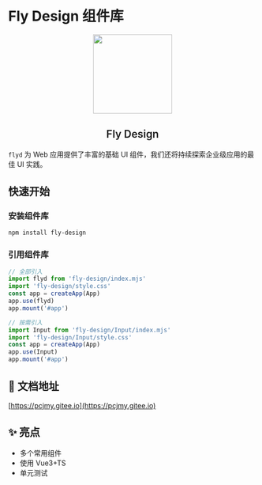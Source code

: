 # Fly Design 组件库

<p align="center">
  <img height="160px" src="https://img1.imgtp.com/2023/02/12/dlyJ6rh9.ico">
  <h2 align="center" style="font-weight: 600">Fly Design</h2>
</p>

`flyd` 为 Web 应用提供了丰富的基础 UI 组件，我们还将持续探索企业级应用的最佳 UI 实践。

## 快速开始

### 安装组件库

```bash
npm install fly-design
```

### 引用组件库

```javascript
// 全部引入
import flyd from 'fly-design/index.mjs'
import 'fly-design/style.css'
const app = createApp(App)
app.use(flyd)
app.mount('#app')

// 按需引入
import Input from 'fly-design/Input/index.mjs'
import 'fly-design/Input/style.css'
const app = createApp(App)
app.use(Input)
app.mount('#app')
```

## 📃 文档地址

[https://pcjmy.gitee.io](https://pcjmy.gitee.io)

## ✨ 亮点

- 多个常用组件
- 使用 Vue3+TS
- 单元测试
